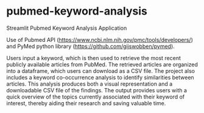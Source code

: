 # pubmed-keyword-analysis
Streamlit Pubmed Keyword Analysis Application


Use of Pubmed API (https://www.ncbi.nlm.nih.gov/pmc/tools/developers/) and PyMed python library (https://github.com/gijswobben/pymed).

Users input a keyword, which is then used to retrieve the most recent publicly available articles from PubMed. The retrieved articles are organized into a dataframe, which users can download as a CSV file. The project also includes a keyword co-occurrence analysis to identify similarities between articles. This analysis produces both a visual representation and a downloadable CSV file of the findings. The output provides users with a quick overview of the topics currently associated with their keyword of interest, thereby aiding their research and saving valuable time. 
